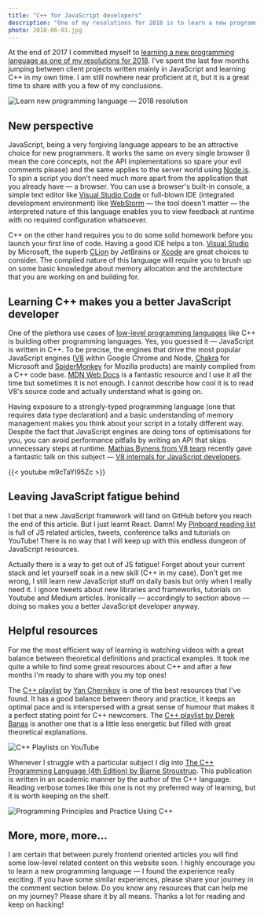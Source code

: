 ```yaml
---
title: "C++ for JavaScript developers"
description: "One of my resolutions for 2018 is to learn a new programming language. I decided to go with C++ and after a few months, I am ready to share with you some of my thoughts."
photo: 2018-06-01.jpg
---
```


At the end of 2017 I committed myself to [learning a new programming language as one of my resolutions for 2018](https://pawelgrzybek.com/a-look-back-at-2017/#in-2018-i-will). I've spent the last few months jumping between client projects written mainly in JavaScript and learning C++ in my own time. I am still nowhere near proficient at it, but it is a great time to share with you a few of my conclusions.

![Learn new programming language — 2018 resolution](/photos/2018-06-01-1.jpg)

## New perspective

JavaScript, being a very forgiving language appears to be an attractive choice for new programmers. It works the same on every single browser (I mean the core concepts, not the API implementations so spare your evil comments please) and the same applies to the server world using [Node.js](https://nodejs.org/). To spin a script you don't need much more apart from the application that you already have — a browser. You can use a browser's built-in console, a simple text editor like [Visual Studio Code](https://code.visualstudio.com/) or full-blown IDE (integrated development environment) like [WebStorm](https://www.jetbrains.com/webstorm/) — the tool doesn't matter — the interpreted nature of this language enables you to view feedback at runtime with no required configuration whatsoever.

C++ on the other hand requires you to do some solid homework before you launch your first line of code. Having a good IDE helps a ton. [Visual Studio](https://www.visualstudio.com/) by Microsoft, the superb [CLion](https://www.jetbrains.com/clion/) by JetBrains or [Xcode](https://developer.apple.com/xcode/) are great choices to consider. The compiled nature of this language will require you to brush up on some basic knowledge about memory allocation and the architecture that you are working on and building for.

## Learning C++ makes you a better JavaScript developer

One of the plethora use cases of [low-level programming languages](https://en.wikipedia.org/wiki/Low-level_programming_language) like C++ is building other programming languages. Yes, you guessed it — JavaScript is written in C++. To be precise, the engines that drive the most popular JavaScript engines ([V8](https://developers.google.com/v8/) within Google Chrome and Node, [Chakra](https://github.com/Microsoft/ChakraCore) for Microsoft and [SpiderMonkey](https://developer.mozilla.org/en-US/docs/Mozilla/Projects/SpiderMonkey) for Mozilla products) are mainly compiled from a C++ code base. [MDN Web Docs](https://developer.mozilla.org/) is a fantastic resource and I use it all the time but sometimes it is not enough. I cannot describe how cool it is to read V8's source code and actually understand what is going on.

Having exposure to a strongly-typed programming language (one that requires data type declaration) and a basic understanding of memory management makes you think about your script in a totally different way. Despite the fact that JavaScript engines are doing tons of optimisations for you, you can avoid performance pitfalls by writing an API that skips unnecessary steps at runtime. [Mathias Bynens from V8 team](https://twitter.com/mathias) recently gave a fantastic talk on this subject — [V8 internals for JavaScript developers](https://youtu.be/m9cTaYI95Zc).

{{< youtube m9cTaYI95Zc >}}

## Leaving JavaScript fatigue behind

I bet that a new JavaScript framework will land on GitHub before you reach the end of this article. But I just learnt React. Damn! My [Pinboard reading list](https://pinboard.in/howto/#saving) is full of JS related articles, tweets, conference talks and tutorials on YouTube! There is no way that I will keep up with this endless dungeon of JavaScript resources.

Actually there is a way to get out of JS fatigue! Forget about your current stack and let yourself soak in a new skill (C++ in my case). Don't get me wrong, I still learn new JavaScript stuff on daily basis but only when I really need it. I ignore tweets about new libraries and frameworks, tutorials on Youtube and Medium articles. Ironically — accordingly to section above — doing so makes you a better JavaScript developer anyway.

## Helpful resources

For me the most efficient way of learning is watching videos with a great balance between theoretical definitions and practical examples. It took me quite a while to find some great resources about C++ and after a few months I'm ready to share with you my top ones!

The [C++ playlist](https://www.youtube.com/playlist?list=PLlrATfBNZ98dudnM48yfGUldqGD0S4FFb) by [Yan Chernikov](https://twitter.com/thecherno) is one of the best resources that I've found. It has a good balance between theory and practice, it keeps an optimal pace and is interspersed with a great sense of humour that makes it a perfect stating point for C++ newcomers. The [C++ playlist by Derek Banas](https://www.youtube.com/playlist?list=PLGLfVvz_LVvQ9S8YSV0iDsuEU8v11yP9M) is another one that is a little less energetic but filled with great theoretical explanations.

![C++ Playlists on YouTube](/photos/2018-06-01-2.jpg)

Whenever I struggle with a particular subject I dig into [The C++ Programming Language (4th Edition) by Bjarne Stroustrup](http://www.stroustrup.com/4th.html). This publication is written in an academic manner by the author of the C++ language. Reading verbose tomes like this one is not my preferred way of learning, but it is worth keeping on the shelf.

![Programming Principles and Practice Using C++](/photos/2018-06-01-3.jpg)


## More, more, more…

I am certain that between purely frontend oriented articles you will find some low-level related content on this website soon. I highly encourage you to learn a new programming language — I found the experience really exciting. If you have some similar experiences, please share your journey in the comment section below. Do you know any resources that can help me on my journey? Please share it by all means. Thanks a lot for reading and keep on hacking!

